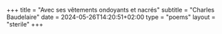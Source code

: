+++
title = "Avec ses vêtements ondoyants et nacrés"
subtitle = "Charles Baudelaire"
date = 2024-05-26T14:20:51+02:00
type = "poems"
layout = "sterile"
+++
